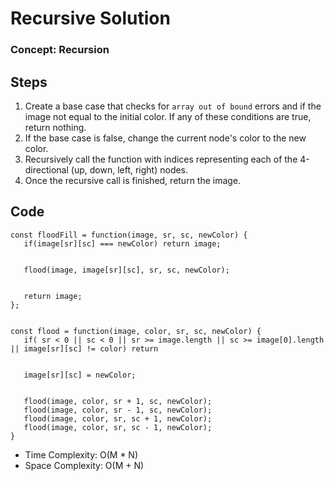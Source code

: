 # Recursive Solution

### Concept: Recursion

## Steps

1. Create a base case that checks for `array out of bound` errors and if the image not equal to the initial color. If any of these conditions are true, return nothing.
2. If the base case is false, change the current node's color to the new color.
3. Recursively call the function with indices representing each of the 4-directional (up, down, left, right) nodes.
4. Once the recursive call is finished, return the image.

## Code

```
const floodFill = function(image, sr, sc, newColor) {
   if(image[sr][sc] === newColor) return image;


   flood(image, image[sr][sc], sr, sc, newColor);


   return image;
};


const flood = function(image, color, sr, sc, newColor) {
   if( sr < 0 || sc < 0 || sr >= image.length || sc >= image[0].length || image[sr][sc] != color) return


   image[sr][sc] = newColor;


   flood(image, color, sr + 1, sc, newColor);
   flood(image, color, sr - 1, sc, newColor);
   flood(image, color, sr, sc + 1, newColor);
   flood(image, color, sr, sc - 1, newColor);
}
```

- Time Complexity: O(M \* N)
- Space Complexity: O(M + N)
